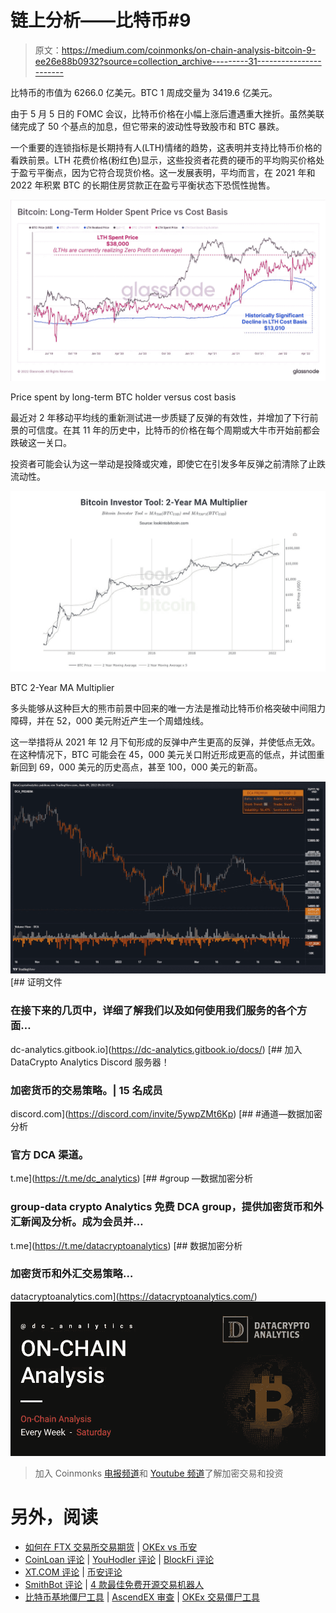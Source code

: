 # 链上分析——比特币#9

> 原文：<https://medium.com/coinmonks/on-chain-analysis-bitcoin-9-ee26e88b0932?source=collection_archive---------31----------------------->

比特币的市值为 6266.0 亿美元。BTC 1 周成交量为 3419.6 亿美元。

由于 5 月 5 日的 FOMC 会议，比特币价格在小幅上涨后遭遇重大挫折。虽然美联储完成了 50 个基点的加息，但它带来的波动性导致股市和 BTC 暴跌。

一个重要的连锁指标是长期持有人(LTH)情绪的趋势，这表明并支持比特币价格的看跌前景。LTH 花费价格(粉红色)显示，这些投资者花费的硬币的平均购买价格处于盈亏平衡点，因为它符合现货价格。这一发展表明，平均而言，在 2021 年和 2022 年积累 BTC 的长期住房贷款正在盈亏平衡状态下恐慌性抛售。

![](img/ca161dff2e8ec271ed9e9f8e710d5bc2.png)

Price spent by long-term BTC holder versus cost basis

最近对 2 年移动平均线的重新测试进一步质疑了反弹的有效性，并增加了下行前景的可信度。在其 11 年的历史中，比特币的价格在每个周期或大牛市开始前都会跌破这一关口。

投资者可能会认为这一举动是投降或灾难，即使它在引发多年反弹之前清除了止跌流动性。

![](img/b87e4d5f2c0a596287de5a3f8173b59f.png)

BTC 2-Year MA Multiplier

多头能够从这种巨大的熊市前景中回来的唯一方法是推动比特币价格突破中间阻力障碍，并在 52，000 美元附近产生一个周蜡烛线。

这一举措将从 2021 年 12 月下旬形成的反弹中产生更高的反弹，并使低点无效。在这种情况下，BTC 可能会在 45，000 美元关口附近形成更高的低点，并试图重新回到 69，000 美元的历史高点，甚至 100，000 美元的新高。

![](img/59ccfba7f3c7c2aa75f436fc78235092.png)[](https://dc-analytics.gitbook.io/docs/) [## 证明文件

### 在接下来的几页中，详细了解我们以及如何使用我们服务的各个方面…

dc-analytics.gitbook.io](https://dc-analytics.gitbook.io/docs/) [](https://discord.com/invite/5ywpZMt6Kp) [## 加入 DataCrypto Analytics Discord 服务器！

### 加密货币的交易策略。| 15 名成员

discord.com](https://discord.com/invite/5ywpZMt6Kp) [](https://t.me/dc_analytics) [## #通道—数据加密分析

### 官方 DCA 渠道。

t.me](https://t.me/dc_analytics) [](https://t.me/datacryptoanalytics) [## #group —数据加密分析

### group-data crypto Analytics 免费 DCA group，提供加密货币和外汇新闻及分析。成为会员并…

t.me](https://t.me/datacryptoanalytics) [](https://datacryptoanalytics.com/) [## 数据加密分析

### 加密货币和外汇交易策略…

datacryptoanalytics.com](https://datacryptoanalytics.com/) ![](img/e8b5cd086d644194aaf0b8d050733fc2.png)

> 加入 Coinmonks [电报频道](https://t.me/coincodecap)和 [Youtube 频道](https://www.youtube.com/c/coinmonks/videos)了解加密交易和投资

# 另外，阅读

*   [如何在 FTX 交易所交易期货](https://coincodecap.com/ftx-futures-trading) | [OKEx vs 币安](https://coincodecap.com/okex-vs-binance)
*   [CoinLoan 评论](https://coincodecap.com/coinloan-review) | [YouHodler 评论](/coinmonks/youhodler-4-easy-ways-to-make-money-98969b9689f2) | [BlockFi 评论](https://coincodecap.com/blockfi-review)
*   [XT.COM 评论](https://coincodecap.com/profittradingapp-for-binance) | [币安评论](https://coincodecap.com/xt-com-review)
*   [SmithBot 评论](https://coincodecap.com/smithbot-review) | [4 款最佳免费开源交易机器人](https://coincodecap.com/free-open-source-trading-bots)
*   [比特币基地僵尸工具](/coinmonks/coinbase-bots-ac6359e897f3) | [AscendEX 审查](/coinmonks/ascendex-review-53e829cf75fa) | [OKEx 交易僵尸工具](/coinmonks/okex-trading-bots-234920f61e60)